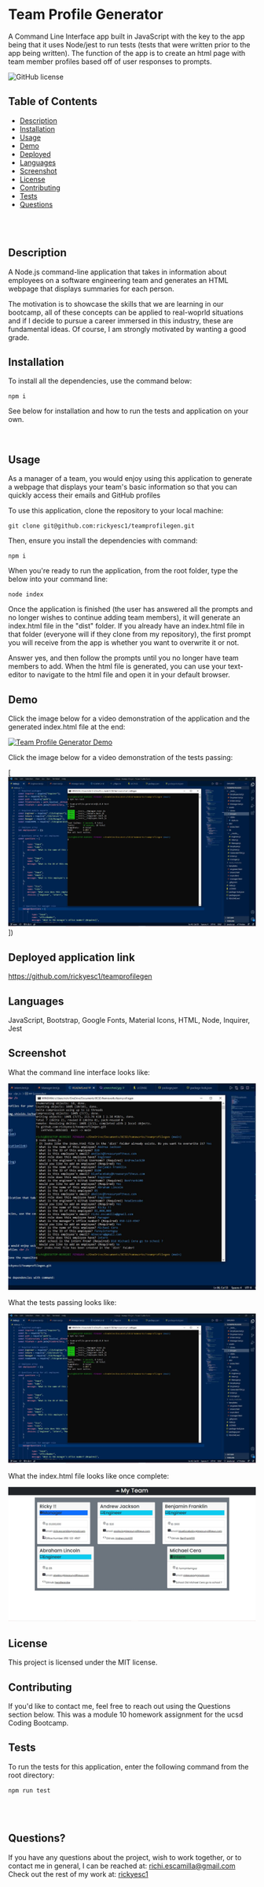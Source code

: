 # Team Profile Generator  <br />

A Command Line Interface app built in JavaScript with the key to the app being that it uses Node/jest to run tests (tests that were written prior to the app being written). The function of the app is to create an html page with team member profiles based off of user responses to prompts.

![GitHub license](https://img.shields.io/badge/license-MIT-ff69b4.svg) <br />

## Table of Contents 

- [Description](#description)
- [Installation](#installation)
- [Usage](#usage)
- [Demo](#demo)
- [Deployed](#deployedapplicationlink)
- [Languages](#languages)
- [Screenshot](#screenshot)
- [License](#license)
- [Contributing](#contributing)
- [Tests](#tests)
- [Questions](#questions)

<br />
<br />

## Description

A Node.js command-line application that takes in information about employees on a software engineering team and generates an HTML webpage that displays summaries for each person. 

The motivation is to showcase the skills that we are learning in our bootcamp, all of these concepts can be applied to real-woprld situations and if I decide to pursue a career immersed in this industry, these are fundamental ideas. Of course, I am strongly motivated by wanting a good grade. <br />

## Installation

To install all the dependencies, use the command below:
```
npm i
```
See below for installation and how to run the tests and application on your own.

<br />

## Usage

As a manager of a team, you would enjoy using this application to generate a webpage that displays your team's basic information so that you can quickly access their emails and GitHub profiles <br />

To use this application, clone the repository to your local machine:
```
git clone git@github.com:rickyesc1/teamprofilegen.git
```

Then, ensure you install the dependencies with command:
```
npm i
```
When you're ready to run the application, from the root folder, type the below into your command line:
```
node index
```

Once the application is finished (the user has answered all the prompts and no longer wishes to continue adding team members), it will generate an index.html file in the "dist" folder. If you already have an index.html file in that folder (everyone will if they clone from my repository), the first prompt you will receive from the app is whether you want to overwrite it or not.

Answer yes, and then follow the prompts until you no longer have team members to add. When the html file is generated, you can use your text-editor to navigate to the html file and open it in your default browser.

## Demo

Click the image below for a video demonstration of the application and the generated index.html file at the end:

[![Team Profile Generator Demo](./assets/images/demoscreenshot.jpg?raw=true)](https://watch.screencastify.com/v/Cco4xiVKzBhhTqPgKFor)


Click the image below for a video demonstration of the tests passing:

[![Team Profile Test Passing Demo](./assets/images/testpass.jpeg?raw=true)])

## Deployed application link

https://github.com/rickyesc1/teamprofilegen <br />

## Languages

JavaScript, Bootstrap, Google Fonts, Material Icons, HTML, Node, Inquirer, Jest <br />

## Screenshot

What the command line interface looks like:

![Team Profile Generator Command Line](./assets/images/commandline.JPG?raw=true) <br /> 

What the tests passing looks like:

![Team Profile Generator Tests Command Line](./assets/images/testpass.jpeg?raw=true) <br /> 

What the index.html file looks like once complete:

![Sample Index.HTML](./assets/images/screenshot2.JPG?raw=true) <br /> 

## License

  This project is licensed under the MIT license. <br />
  
## Contributing

If you'd like to contact me, feel free to reach out using the Questions section below. This was a module 10 homework assignment for the ucsd Coding Bootcamp.<br />

## Tests

To run the tests for this application, enter the following command from the root directory:

  ```
  npm run test
  ```
  <br /> <br />

## Questions?

If you have any questions about the project, wish to work together, or to contact me in general, I can be reached at: 
richi.escamilla@gmail.com <br />
Check out the rest of my work at: 
[rickyesc1](https://github.com/rickyesc1/) <br />
